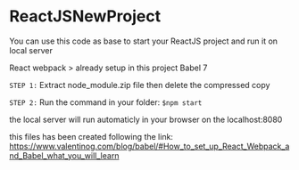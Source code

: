# ReactJSNewProject
You can use this code as base to start your ReactJS project and run it on local server

React
webpack > already setup in this project
Babel 7

`STEP 1:` Extract node_module.zip file then delete the compressed copy 

`STEP 2:` Run the command in your folder: ```$npm start```

the local server will run automaticly in your browser on the localhost:8080

this files has been created following the link: https://www.valentinog.com/blog/babel/#How_to_set_up_React_Webpack_and_Babel_what_you_will_learn
